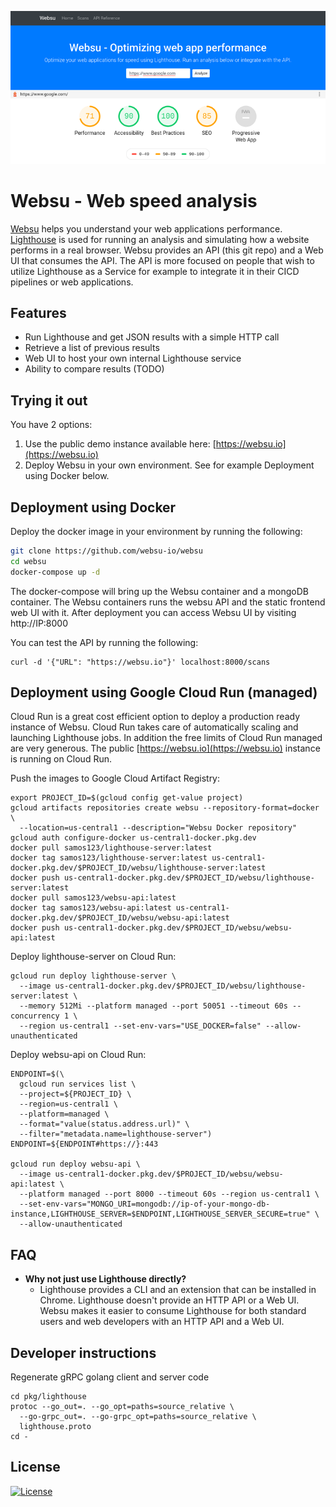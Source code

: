 [![websu.io](screenshot.png "Websu.io screenshot")](https://websu.io)
# Websu - Web speed analysis

[Websu](https://websu.io) helps you understand your web applications performance.
[Lighthouse](https://github.com/GoogleChrome/lighthouse) is used for running
an analysis and simulating how a website
performs in a real browser. Websu provides an API (this git repo) and
a Web UI that consumes the API. The API is more focused on people that wish
to utilize Lighthouse as a Service for example to integrate it in their
CICD pipelines or web applications.

## Features
- Run Lighthouse and get JSON results with a simple HTTP call
- Retrieve a list of previous results
- Web UI to host your own internal Lighthouse service
- Ability to compare results (TODO)

## Trying it out
You have 2 options:
1. Use the public demo instance available here: [https://websu.io](https://websu.io)
2. Deploy Websu in your own environment. See for example Deployment using Docker below.

## Deployment using Docker
Deploy the docker image in your environment by running the following:
```bash
git clone https://github.com/websu-io/websu
cd websu
docker-compose up -d
```
The docker-compose will bring up the Websu container and a mongoDB container.
The Websu containers runs the websu API and the static frontend web UI with
it. After deployment you can access Websu UI by visiting http://IP:8000

You can test the API by running the following:
```
curl -d '{"URL": "https://websu.io"}' localhost:8000/scans
```

## Deployment using Google Cloud Run (managed)
Cloud Run is a great cost efficient option to deploy a production ready
instance of Websu. Cloud Run takes care of automatically scaling and launching
Lighthouse jobs. In addition the free limits of Cloud Run managed are very
generous. The public [https://websu.io](https://websu.io) instance is running
on Cloud Run.

Push the images to Google Cloud Artifact Registry:
```
export PROJECT_ID=$(gcloud config get-value project)
gcloud artifacts repositories create websu --repository-format=docker \
  --location=us-central1 --description="Websu Docker repository"
gcloud auth configure-docker us-central1-docker.pkg.dev
docker pull samos123/lighthouse-server:latest
docker tag samos123/lighthouse-server:latest us-central1-docker.pkg.dev/$PROJECT_ID/websu/lighthouse-server:latest
docker push us-central1-docker.pkg.dev/$PROJECT_ID/websu/lighthouse-server:latest
docker pull samos123/websu-api:latest
docker tag samos123/websu-api:latest us-central1-docker.pkg.dev/$PROJECT_ID/websu/websu-api:latest
docker push us-central1-docker.pkg.dev/$PROJECT_ID/websu/websu-api:latest
```

Deploy lighthouse-server on Cloud Run:
```
gcloud run deploy lighthouse-server \
  --image us-central1-docker.pkg.dev/$PROJECT_ID/websu/lighthouse-server:latest \
  --memory 512Mi --platform managed --port 50051 --timeout 60s --concurrency 1 \
  --region us-central1 --set-env-vars="USE_DOCKER=false" --allow-unauthenticated
```

Deploy websu-api on Cloud Run:
```
ENDPOINT=$(\
  gcloud run services list \
  --project=${PROJECT_ID} \
  --region=us-central1 \
  --platform=managed \
  --format="value(status.address.url)" \
  --filter="metadata.name=lighthouse-server")
ENDPOINT=${ENDPOINT#https://}:443

gcloud run deploy websu-api \
  --image us-central1-docker.pkg.dev/$PROJECT_ID/websu/websu-api:latest \
  --platform managed --port 8000 --timeout 60s --region us-central1 \
  --set-env-vars="MONGO_URI=mongodb://ip-of-your-mongo-db-instance,LIGHTHOUSE_SERVER=$ENDPOINT,LIGHTHOUSE_SERVER_SECURE=true" \
  --allow-unauthenticated
```

## FAQ
- **Why not just use Lighthouse directly?**
    - Lighthouse provides a CLI and an extension that can be installed in
      Chrome. Lighthouse doesn't provide an HTTP API or a Web UI. Websu makes
      it easier to consume Lighthouse for both standard users and web
      developers with an HTTP API and a Web UI.


## Developer instructions

Regenerate gRPC golang client and server code
```
cd pkg/lighthouse
protoc --go_out=. --go_opt=paths=source_relative \
  --go-grpc_out=. --go-grpc_opt=paths=source_relative \
  lighthouse.proto
cd -
```

## License
[![License](https://img.shields.io/badge/License-Apache%202.0-blue.svg)](https://opensource.org/licenses/Apache-2.0)

